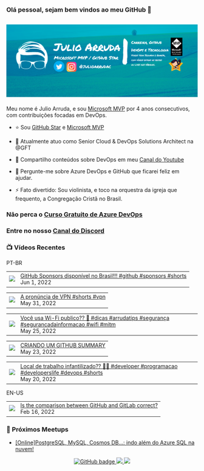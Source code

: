 ### Olá pessoal, sejam bem vindos ao meu GitHub 👋

## [![Julio Arruda Header](https://raw.githubusercontent.com/julioarruda/julioarruda/master/fundo%20github.png)](https://youtube.com/user/julioarrudac)
Meu nome é Julio Arruda, e sou [Microsoft MVP](https://mvp.microsoft.com/pt-br/PublicProfile/5002557?fullName=Julio%20%20Arruda) por 4 anos consecutivos, com contribuições focadas em DevOps.


- ⭐ Sou [GitHub Star](https://stars.github.com/profiles/julioarruda) e [Microsoft MVP](https://mvp.microsoft.com/pt-br/PublicProfile/5002557?fullName=Julio%20%20Arruda)

- 🔭 Atualmente atuo como Senior Cloud & DevOps Solutions Architect na @GFT

- 👯 Compartilho conteúdos sobre DevOps em meu [Canal do Youtube](https://youtube.com/user/julioarrudac)

- 💬 Pergunte-me sobre Azure DevOps e GitHub que ficarei feliz em ajudar.

- ⚡ Fato divertido: Sou violinista, e toco na orquestra da igreja que frequento, a Congregação Cristã no Brasil.


### Não perca o [Curso Gratuito de Azure DevOps](https://github.com/julioarruda/Curso-Azure-DevOps)

### Entre no nosso [Canal do Discord](https://discord.gg/HAr9WFYkpB)


### 📺 Vídeos Recentes

PT-BR

<!-- YOUTUBE:START --><table><tr><td><a href="https://www.youtube.com/watch?v=ZK66ak-DSFw"><img width="140px" src="https://i.ytimg.com/vi/ZK66ak-DSFw/mqdefault.jpg"></a></td>
<td><a href="https://www.youtube.com/watch?v=ZK66ak-DSFw">GitHub Sponsors disponível no Brasil!!! #github #sponsors #shorts</a><br/>Jun 1, 2022</td></tr></table>
<table><tr><td><a href="https://www.youtube.com/watch?v=EDf5vzJpWl4"><img width="140px" src="https://i.ytimg.com/vi/EDf5vzJpWl4/mqdefault.jpg"></a></td>
<td><a href="https://www.youtube.com/watch?v=EDf5vzJpWl4">A pronúncia de VPN #shorts #vpn</a><br/>May 31, 2022</td></tr></table>
<table><tr><td><a href="https://www.youtube.com/watch?v=TQyftoXU7IA"><img width="140px" src="https://i.ytimg.com/vi/TQyftoXU7IA/mqdefault.jpg"></a></td>
<td><a href="https://www.youtube.com/watch?v=TQyftoXU7IA">Você usa Wi-Fi publico?? 🤔 #dicas #arrudatips #segurança #segurancadainformacao #wifi #mitm</a><br/>May 25, 2022</td></tr></table>
<table><tr><td><a href="https://www.youtube.com/watch?v=WrdylaqrzIM"><img width="140px" src="https://i.ytimg.com/vi/WrdylaqrzIM/mqdefault.jpg"></a></td>
<td><a href="https://www.youtube.com/watch?v=WrdylaqrzIM">CRIANDO UM GITHUB SUMMARY</a><br/>May 23, 2022</td></tr></table>
<table><tr><td><a href="https://www.youtube.com/watch?v=8BJYnYnZ7fk"><img width="140px" src="https://i.ytimg.com/vi/8BJYnYnZ7fk/mqdefault.jpg"></a></td>
<td><a href="https://www.youtube.com/watch?v=8BJYnYnZ7fk">Local de trabalho infantilizado?? 🤔🤔 #developer #programacao #developerslife #devops #shorts</a><br/>May 20, 2022</td></tr></table>
<!-- YOUTUBE:END -->

EN-US
<!-- YOUTUBEEN:START --><table><tr><td><a href="https://www.youtube.com/watch?v=wHo1ftsyzNE"><img width="140px" src="https://i.ytimg.com/vi/wHo1ftsyzNE/mqdefault.jpg"></a></td>
<td><a href="https://www.youtube.com/watch?v=wHo1ftsyzNE">Is the comparison between GitHub and GitLab correct?</a><br/>Feb 16, 2022</td></tr></table>
<!-- YOUTUBEEN:END -->

### 🚀  Próximos Meetups

<!-- MEETUP:START -->
- [[Online]PostgreSQL, MySQL, Cosmos DB...: indo além do Azure SQL na nuvem!](https://www.meetup.com/net-vale/events/286287995/)
<!-- MEETUP:END -->


<p align="center">
  <a href="https://github.com/julioarruda?tab=followers">
    <img src="https://img.shields.io/github/followers/julioarruda?label=Followers&logo=GitHub&style=for-the-badge" alt="GitHub badge" />
  </a>
  <a href="http://twitter.com/julioarrudac">
    <img src="https://img.shields.io/twitter/follow/julioarrudac?label=Twitter&logo=twitter&style=for-the-badge" />
  </a>
  <a href="http://youtube.com/c/julioarruda?sub_confirmation=1">
    <img src="https://img.shields.io/youtube/views/4BYlkYtHNus?label=YouTube&logo=YouTube&style=for-the-badge" />
  </a>
</p>

<!--
**julioarruda/julioarruda** is a ✨ _special_ ✨ repository because its `README.md` (this file) appears on your GitHub profile.

Here are some ideas to get you started:

- 🔭 I’m currently working on ...
- 🌱 I’m currently learning ...
- 👯 I’m looking to collaborate on ...
- 🤔 I’m looking for help with ...
- 💬 Ask me about ...
- 📫 How to reach me: ...
- 😄 Pronouns: ...
- ⚡ Fun fact: ...
-->
